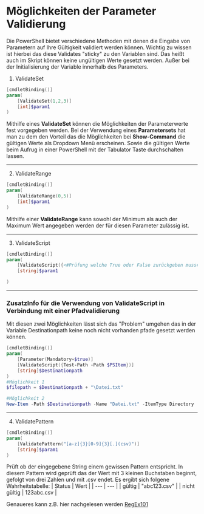# Möglichkeiten der Parameter Validierung 

Die PowerShell bietet verschiedene Methoden mit denen die Eingabe von Parametern auf Ihre Gültigkeit validiert werden können. Wichtig zu wissen ist hierbei das diese Validates "sticky" zu den Variablen sind. Das heißt auch im Skript können keine ungültigen Werte gesetzt werden. Außer bei der Initialisierung der Variable innerhalb des Parameters.

1. ValidateSet
```powershell
[cmdletBinding()]
param(
    [ValidateSet(1,2,3)]
    [int]$param1
)
```
Mithilfe eines **ValidateSet** können die Möglichkeiten der Parameterwerte fest vorgegeben werden. Bei der Verwendung eines **Parametersets** hat man zu dem den Vorteil das die Möglichkeiten bei **Show-Command** die gültigen Werte als Dropdown Menü erscheinen. Sowie die gültigen Werte beim Aufrug in einer PowerShell mit der Tabulator Taste durchschalten lassen.

---
2. ValidateRange
```powershell
[cmdletBinding()]
param(
    [ValidateRange(0,5)]
    [int]$param1
)
```
Mithilfe einer **ValidateRange** kann sowohl der Minimum als auch der Maximum Wert angegeben werden der für diesen Parameter zulässig ist.

---
3. ValidateScript
```powershell
[cmdletBinding()]
param(
    [ValidateScript({<#Prüfung welche True oder False zurückgeben muss#>})]
    [string]$param1

)
```

---
### ZusatzInfo für die Verwendung von ValidateScript in Verbindung mit einer Pfadvalidierung
Mit diesen zwei Möglichkeiten lässt sich das "Problem" umgehen das in der Variable Destinationpath keine noch nicht vorhanden pfade gesetzt werden können.
```powershell
[cmdletBinding()]
param(
    [Parameter(Mandatory=$true)]
    [ValidateScript({Test-Path -Path $PSItem})]
    [string]$Destinationpath
)
#Möglichkeit 1
$filepath = $Destinationpath + "\Datei.txt"

#Möglichkeit 2
New-Item -Path $Destinationpath -Name "Datei.txt" -ItemType Directory
```

---
4. ValidatePattern
```powershell
[cmdletBinding()]
param(
    [ValidatePattern("[a-z]{3}[0-9]{3}[.](csv)")]
    [string]$param1
)
```

Prüft ob der eingegebene String einem gewissen Pattern entspricht. In diesem Pattern wird geprüft das der Wert mit 3 kleinen Buchstaben beginnt, gefolgt von drei Zahlen und mit .csv endet. Es ergibt sich folgene Wahrheitstabelle:
| Status | Wert | 
| --- | --- |
| gültig | "abc123.csv" |
| nicht gültig | 123abc.csv |

Genaueres kann z.B. hier nachgelesen werden
[RegEx101](https://regex101.com/)
